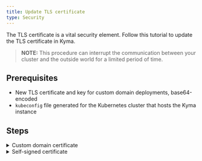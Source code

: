 ```yaml
---
title: Update TLS certificate
type: Security
---
```


The TLS certificate is a vital security element. Follow this tutorial to update the TLS certificate in Kyma.

>**NOTE:** This procedure can interrupt the communication between your cluster and the outside world for a limited period of time.

## Prerequisites

 - New TLS certificate and key for custom domain deployments, base64-encoded
 - `kubeconfig` file generated for the Kubernetes cluster that hosts the Kyma instance

## Steps

<div tabs>
  <details>
  <summary>
  Custom domain certificate
  </summary>

  >**CAUTION:** When you regenerate the TLS certificate for Kyma, the `kubeconfig` file generated through the Console UI becomes invalid. To complete these steps, use the admin `kubeconfig` file generated for the Kubernetes cluster that hosts the Kyma instance you're working on.

  1. Delete the `net-global-overrides` ConfigMap.
      ```bash
      kubectl delete cm -n kyma-installer net-global-overrides
      ```

  2. Export the Kyma version, your domain, new certificate and key as the environment variables.
      ```bash
      export KYMA_VERSION={KYMA_RELEASE_VERSION}
      export DOMAIN={YOUR_DOMAIN}
      export TLS_CERT={YOUR_NEW_CERTIFICATE}
      export TLS_KEY={YOUR_NEW_KEY}
      ```

  3. Trigger the update process. Run:
      ```bash
      kyma upgrade -s $KYMA_VERSION --domain $DOMAIN --tls-cert $TLS_CERT --tls-key $TLS_KEY
      ```
    
      The process is complete when you see the `Kyma installed` message.

  4. Restart the Console Backend Service to propagate the new certificate. Run:
      ```bash
      kubectl delete pod -n kyma-system -l app=backend
      ```

  </details>

  <details>
  <summary>
  Self-signed certificate
  </summary>

  The self-signed TLS certificate used in Kyma instances deployed with the default `kyma.example.com` domain is valid for 30 days. If the self-signed certificate expired for your cluster and you can't, for example, log in to the Kyma Console, regenerate the self-signed certificate.

  >**CAUTION:** When you regenerate the TLS certificate for Kyma, the `kubeconfig` file generated through the Console UI becomes invalid. To complete these steps, use the admin `kubeconfig` file generated for the Kubernetes cluster that hosts the Kyma instance you're working on.

  1. Delete the ConfigMap and the Secret that stores the expired Kyma TLS certificate. Run:
      ```bash
      kubectl delete cm -n kyma-installer net-global-overrides ; kubectl delete secret -n kyma-system apiserver-proxy-tls-cert
      ```

  2. Trigger the update process. Run:
      ```bash
      kubectl -n default label installation/kyma-installation action=install
      ```

      To watch the progress of the update, run:
      ```bash
      while true; do \
      kubectl -n default get installation/kyma-installation -o jsonpath="{'Status: '}{.status.state}{', description: '}{.status.description}"; echo; \
      sleep 5; \
      done
      ```

      The process is complete when you see the `Kyma installed` message.

  3. Restart the Console Backend Service to propagate the new certificate. Run:
      ```bash
      kubectl delete pod -n kyma-system -l app=backend
      ```

  4. Add the newly generated certificate to the trusted certificates of your OS. For MacOS, run:
      ```bash
      tmpfile=$(mktemp /tmp/temp-cert.XXXXXX) \
      && kubectl get secret kyma-gateway-certs -n istio-system -o jsonpath='{.data.tls\.crt}' | base64 --decode > $tmpfile \
      && sudo security add-trusted-cert -d -r trustRoot -k /Library/Keychains/System.keychain $tmpfile \
      && rm $tmpfile
      ```

  </details>

</div>
